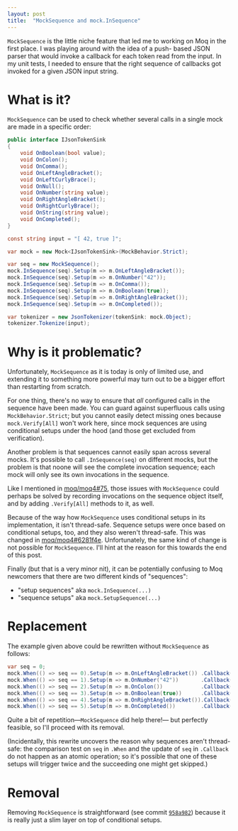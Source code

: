 ```yaml
---
layout: post
title:  "MockSequence and mock.InSequence"
---
```


`MockSequence` is the little niche feature that led me to working on
Moq in the first place. I was playing around with the idea of a push-
based JSON parser that would invoke a callback for each token read from
the input. In my unit tests, I needed to ensure that the right sequence
of callbacks got invoked for a given JSON input string.

# What is it?

`MockSequence` can be used to check whether several calls in a single
mock are made in a specific order:

```csharp
public interface IJsonTokenSink
{
    void OnBoolean(bool value);
    void OnColon();
    void OnComma();
    void OnLeftAngleBracket();
    void OnLeftCurlyBrace();
    void OnNull();
    void OnNumber(string value);
    void OnRightAngleBracket();
    void OnRightCurlyBrace();
    void OnString(string value);
    void OnCompleted();
}

const string input = "[ 42, true ]";

var mock = new Mock<IJsonTokenSink>(MockBehavior.Strict);

var seq = new MockSequence();
mock.InSequence(seq).Setup(m => m.OnLeftAngleBracket());
mock.InSequence(seq).Setup(m => m.OnNumber("42"));
mock.InSequence(seq).Setup(m => m.OnComma());
mock.InSequence(seq).Setup(m => m.OnBoolean(true));
mock.InSequence(seq).Setup(m => m.OnRightAngleBracket());
mock.InSequence(seq).Setup(m => m.OnCompleted());

var tokenizer = new JsonTokenizer(tokenSink: mock.Object);
tokenizer.Tokenize(input);
```

# Why is it problematic?

Unfortunately, `MockSequence` as it is today is only of limited use,
and extending it to something more powerful may turn out to be a bigger
effort than restarting from scratch.

For one thing, there's no way to ensure that _all_ configured calls
in the sequence have been made. You can guard against superfluous calls
using `MockBehavior.Strict`; but you cannot easily detect missing ones
because `mock.Verify[All]` won't work here, since mock sequences are
using conditional setups under the hood (and those get excluded from
verification).

Another problem is that sequences cannot easily span across several
mocks. It's possible to call `.InSequence(seq)` on different mocks, but
the problem is that noone will see the complete invocation sequence;
each mock will only see its own invocations in the sequence.

Like I mentioned in [moq/moq4#75](https://github.com/moq/moq4/issues/75),
those issues with `MockSequence` could perhaps be solved by recording
invocations on the sequence object itself, and by adding `.Verify[All]`
methods to it, as well.

Because of the way how `MockSequence` uses conditional setups in its
implementation, it isn't thread-safe. Sequence setups were once based
on conditional setups, too, and they also weren't thread-safe. This was
changed in [moq/moq4#6281f4e](https://github.com/moq/moq4/commit/6281f4e1c69eef7e8d24e43db910ff670e707d37). Unfortunately, the same kind
of change is not possible for `MockSequence`. I'll hint at the reason
for this towards the end of this post.

Finally (but that is a very minor nit), it can be potentially confusing
to Moq newcomers that there are two different kinds of "sequences":

 * "setup sequences" aka `mock.InSequence(...)`
 * "sequence setups" aka `mock.SetupSequence(...)`

# Replacement

The example given above could be rewritten without `MockSequence` as
follows:

```csharp
var seq = 0;
mock.When(() => seq == 0).Setup(m => m.OnLeftAngleBracket()) .Callback(() => seq++);
mock.When(() => seq == 1).Setup(m => m.OnNumber("42"))       .Callback(() => seq++);
mock.When(() => seq == 2).Setup(m => m.OnColon())            .Callback(() => seq++);
mock.When(() => seq == 3).Setup(m => m.OnBoolean(true))      .Callback(() => seq++);
mock.When(() => seq == 4).Setup(m => m.OnRightAngleBracket()).Callback(() => seq++);
mock.When(() => seq == 5).Setup(m => m.OnCompleted())        .Callback(() => seq++);
```

Quite a bit of repetition&mdash;`MockSequence` did help there!&mdash;
but perfectly feasible, so I'll proceed with its removal.

(Incidentally, this rewrite uncovers the reason why sequences aren't
thread-safe: the comparison test on `seq` in `.When` and the update of
`seq` in `.Callback` do not happen as an atomic operation; so it's
possible that one of these setups will trigger twice and the succeeding
one might get skipped.)

# Removal

Removing `MockSequence` is straightforward (see commit [`958a982`](https://github.com/stakx/dissecting-moq4/commit/958a982025a147a2c66f7130e0e7009258d487af)) because
it is really just a slim layer on top of conditional setups.
